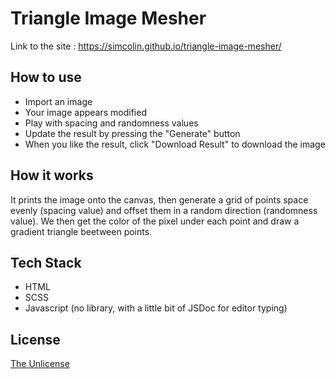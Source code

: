 # Triangle Image Mesher

Link to the site : https://simcolin.github.io/triangle-image-mesher/

## How to use

- Import an image
- Your image appears modified
- Play with spacing and randomness values
- Update the result by pressing the "Generate" button
- When you like the result, click "Download Result" to download the image

## How it works

It prints the image onto the canvas, then generate a grid of points space evenly (spacing value) and offset them in a random direction (randomness value). We then get the color of the pixel under each point and draw a gradient triangle beetween points.

## Tech Stack

- HTML
- SCSS
- Javascript (no library, with a little bit of JSDoc for editor typing)

## License

[The Unlicense](https://github.com/simcolin/triangle-image-mesher/blob/main/LICENSE)